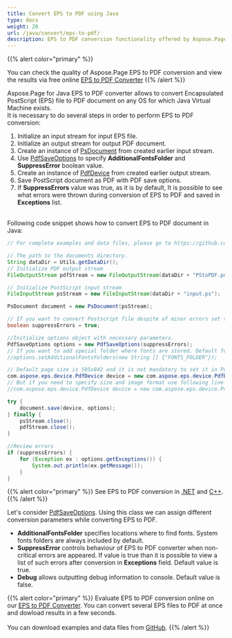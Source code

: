 ```yaml
---
title: Convert EPS to PDF using Java
type: docs
weight: 20
url: /java/convert/eps-to-pdf/
description: EPS to PDF conversion functionality offered by Aspose.Page API solution for Java is explained and illustrated with the code snippets here.
---
```


{{% alert color="primary" %}} 

You can check the quality of Aspose.Page EPS to PDF conversion and view the results via free online <a nofollow href="https://products.aspose.app/page/conversion/eps-to-pdf">EPS to PDF Converter</a> {{% /alert %}} 

Aspose.Page for Java EPS to PDF converter allows to convert Encapsulated PostScript (EPS) file to PDF document on any OS for which Java Virtual Machine exists.
<br>It is necessary to do several steps in order to perform EPS to PDF conversion:
1. Initialize an input stream for input EPS file.
2. Initialize an output stream for output PDF document.
3. Create an instance of [PsDocument](https://apireference.aspose.com/page/java/com.aspose.eps/psdocument) from created earlier input stream.
4. Use [PdfSaveOptions](https://apireference.aspose.com/page/java/com.aspose.eps.device/pdfsaveoptions) to specify **AdditionalFontsFolder** and **SuppressError** boolean value.
5. Create an instance of [PdfDevice](https://apireference.aspose.com/page/java/com.aspose.eps.device/pdfdevice) from created earlier output stream.
6. Save PostScript document as PDF with PDF save options.
7. If **SuppressErrors** value was true, as it is by default, It is possible to see what errors were thrown during conversion of EPS to PDF and saved in **Exceptions** list.

<br>Following code snippet shows how to convert EPS to PDF document in Java:
<br>
```Java
// For complete examples and data files, please go to https://github.com/aspose-page/Aspose.Page-for-Java

// The path to the documents directory.
String dataDir = Utils.getDataDir();
// Initialize PDF output stream
FileOutputStream pdfStream = new FileOutputStream(dataDir + "PStoPDF.pdf");

// Initialize PostScript input stream
FileInputStream psStream = new FileInputStream(dataDir + "input.ps");

PsDocument document = new PsDocument(psStream);

// If you want to convert Postscript file despite of minor errors set this flag
boolean suppressErrors = true;

//Initialize options object with necessary parameters.
PdfSaveOptions options = new PdfSaveOptions(suppressErrors);
// If you want to add special folder where fonts are stored. Default fonts folder in OS is always included.
//options.setAdditionalFontsFolders(new String [] {"FONTS_FOLDER"});

// Default page size is 595x842 and it is not mandatory to set it in PdfDevice
com.aspose.eps.device.PdfDevice device = new com.aspose.eps.device.PdfDevice(pdfStream);
// But if you need to specify size and image format use following line
//com.aspose.eps.device.PdfDevice device = new com.aspose.eps.device.PdfDevice(pdfStream, new Dimension(595, 842));

try {
    document.save(device, options);
} finally {
    psStream.close();
    pdfStream.close();
}

//Review errors
if (suppressErrors) {
    for (Exception ex : options.getExceptions()) {
        System.out.println(ex.getMessage());
    }
}
```
{{% alert color="primary" %}}
See EPS to PDF conversion in [.NET](/page/net/convert/eps-to-pdf/) and [C++](/page/cpp/convert/eps-to-pdf/).
{{% /alert %}}

Let's consider [PdfSaveOptions](https://apireference.aspose.com/page/java/com.aspose.eps.device/pdfsaveoptions). Using this class we can assign different conversion parameters while converting EPS to PDF.
<br>
- **AdditionalFontsFolder** specifies locations where to find fonts. System fonts folders are always included by default.
- **SuppressError** controls behaviour of EPS to PDF converter when non-critical errors are appeared. If value is true than it is possible to view a list of such errors after conversion in **Exceptions** field. Default value is true.
- **Debug** allows outputting debug information to console. Default value is false.

{{% alert color="primary" %}}
Evaluate EPS to PDF conversion online on our <a nofollow href="https://products.aspose.app/page/conversion/eps-to-pdf">EPS to PDF Converter</a>. You can convert several EPS files to PDF at once and dowload results in a few seconds.
<br>
<br>
You can download examples and data files from [GitHub](https://github.com/aspose-page/Aspose.Page-for-Java). {{% /alert %}} 